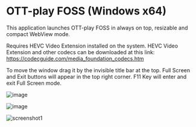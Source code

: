 # OTT-play FOSS (Windows x64)
This application launches OTT-play FOSS in always on top, resizable and compact WebView mode.

Requires HEVC Video Extension installed on the system.
HEVC Video Extension and other codecs can be downloaded at this link:
https://codecguide.com/media_foundation_codecs.htm

To move the window drag it by the invisible title bar at the top.
Full Screen and Exit buttons will appear in the top right corner.
F11 Key will enter and exit Full Screen mode.


![image](https://github.com/user-attachments/assets/3a4e3799-7fee-4a84-8120-c97b806b0ab4)

![image](https://github.com/user-attachments/assets/62c433be-0473-4f32-8551-a462d3938412)

![screenshot1](https://github.com/user-attachments/assets/6660c9fb-3022-4884-b321-900bbb94da7b)
